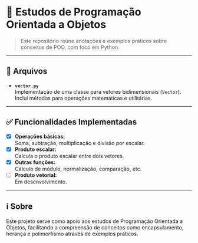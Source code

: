 # 📝 Estudos de Programação Orientada a Objetos

> Este repositório reúne anotações e exemplos práticos sobre conceitos de POO, com foco em Python.

---

## 📂 Arquivos

- **`vector.py`**  
    Implementação de uma classe para vetores bidimensionais (`Vector`).  
    Inclui métodos para operações matemáticas e utilitárias.

---

## ✅ Funcionalidades Implementadas

- [x] **Operações básicas:**  
  Soma, subtração, multiplicação e divisão por escalar.
- [x] **Produto escalar:**  
  Calcula o produto escalar entre dois vetores.
- [x] **Outras funções:**  
  Cálculo de módulo, normalização, comparação, etc.
- [ ] **Produto vetorial:**  
  Em desenvolvimento.

---

## ℹ️ Sobre

Este projeto serve como apoio aos estudos de Programação Orientada a Objetos, facilitando a compreensão de conceitos como encapsulamento, herança e polimorfismo através de exemplos práticos.